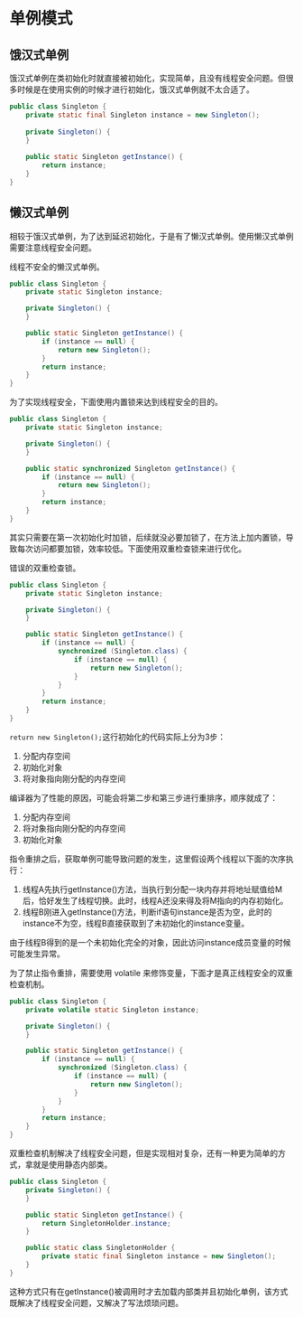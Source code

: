 # 单例模式
## 饿汉式单例
饿汉式单例在类初始化时就直接被初始化，实现简单，且没有线程安全问题。但很多时候是在使用实例的时候才进行初始化，饿汉式单例就不太合适了。
```java
public class Singleton {
    private static final Singleton instance = new Singleton();
    
    private Singleton() {
    }
    
    public static Singleton getInstance() {
        return instance;
    }
}
```

## 懒汉式单例
相较于饿汉式单例，为了达到延迟初始化，于是有了懒汉式单例。使用懒汉式单例需要注意线程安全问题。

线程不安全的懒汉式单例。
```java
public class Singleton {
    private static Singleton instance;

    private Singleton() {
    }

    public static Singleton getInstance() {
        if (instance == null) {
            return new Singleton();
        }
        return instance;
    }
}
```

为了实现线程安全，下面使用内置锁来达到线程安全的目的。
```java
public class Singleton {
    private static Singleton instance;

    private Singleton() {
    }

    public static synchronized Singleton getInstance() {
        if (instance == null) {
            return new Singleton();
        }
        return instance;
    }
}
```

其实只需要在第一次初始化时加锁，后续就没必要加锁了，在方法上加内置锁，导致每次访问都要加锁，效率较低。下面使用双重检查锁来进行优化。

错误的双重检查锁。
```java
public class Singleton {
    private static Singleton instance;

    private Singleton() {
    }

    public static Singleton getInstance() {
        if (instance == null) {
            synchronized (Singleton.class) {
                if (instance == null) {
                    return new Singleton();
                }
            }
        }
        return instance;
    }
}
```
`return new Singleton();`这行初始化的代码实际上分为3步：
1. 分配内存空间
2. 初始化对象
3. 将对象指向刚分配的内存空间

编译器为了性能的原因，可能会将第二步和第三步进行重排序，顺序就成了：
1. 分配内存空间
2. 将对象指向刚分配的内存空间
3. 初始化对象

指令重排之后，获取单例可能导致问题的发生，这里假设两个线程以下面的次序执行：
1. 线程A先执行getInstance()方法，当执行到分配一块内存并将地址赋值给M后，恰好发生了线程切换。此时，线程A还没来得及将M指向的内存初始化。
2. 线程B刚进入getInstance()方法，判断if语句instance是否为空，此时的instance不为空，线程B直接获取到了未初始化的instance变量。

由于线程B得到的是一个未初始化完全的对象，因此访问instance成员变量的时候可能发生异常。

为了禁止指令重排，需要使用 volatile 来修饰变量，下面才是真正线程安全的双重检查机制。
```java
public class Singleton {
    private volatile static Singleton instance;

    private Singleton() {
    }

    public static Singleton getInstance() {
        if (instance == null) {
            synchronized (Singleton.class) {
                if (instance == null) {
                    return new Singleton();
                }
            }
        }
        return instance;
    }
}
```

双重检查机制解决了线程安全问题，但是实现相对复杂，还有一种更为简单的方式，拿就是使用静态内部类。
```java
public class Singleton {
    private Singleton() {
    }

    public static Singleton getInstance() {
        return SingletonHolder.instance;
    }

    public static class SingletonHolder {
        private static final Singleton instance = new Singleton();
    }
}
```
这种方式只有在getInstance()被调用时才去加载内部类并且初始化单例，该方式既解决了线程安全问题，又解决了写法烦琐问题。